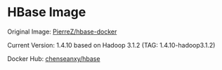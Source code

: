 # HBase Image

Original Image: [PierreZ/hbase-docker](https://github.com/PierreZ/hbase-docker/tree/master/distributed-1.3.1-hadoop-2.7.3)

Current Version: 1.4.10 based on Hadoop 3.1.2 (TAG: 1.4.10-hadoop3.1.2)

Docker Hub: [chenseanxy/hbase](https://hub.docker.com/r/chenseanxy/hbase)
